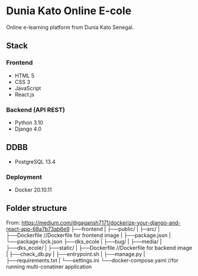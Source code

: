 # Dunia Kato Online E-cole
Online e-learning platform from Dunia Kato Senegal.

## Stack

### Frontend
- HTML 5
- CSS 3
- JavaScript
- React.js

### Backend (API REST)
- Python 3.10
- Django 4.0

## DDBB
- PostgreSQL 13.4

### Deployment
- Docker 20.10.11

## Folder structure
From: https://medium.com/@gagansh7171/dockerize-your-django-and-react-app-68a7b73ab6e9
├──frontend
| ├──public/
| ├─src/
| ├──Dockerfile          //Dockerfile for frontend image
| ├──package.json
| └──package-lock.json
├──dks_ecole
| ├──bug/
| ├──media/
| ├──dks_ecole/
| ├──static/
| ├──Dockerfile         //Dockerfile for backend image
| ├──check_db.py
| ├──entrypoint.sh
| ├──manage.py
| ├──requirements.txt
| └──settings.ini
└──docker-compose.yaml  //for running multi-conatiner application
